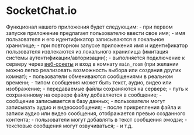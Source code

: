 # SocketChat.io
Функционал нашего приложения будет следующим:  - при первом запуске приложение предлагает пользователю ввести свое имя; - имя пользователя и его идентификатор записываются в локальное хранилище; - при повторном запуске приложения имя и идентификатор пользователя извлекаются из локального хранилища (имитация системы аутентификации/авторизации); - выполняется подключение к серверу через [веб-сокеты](https://ru.wikipedia.org/wiki/WebSocket) и вход в комнату `main_room` (при желании можно легко реализовать возможность выбора или создания других комнат); - пользователи обмениваются сообщениями в реальном времени; - типом сообщения может быть текст, аудио, видео или изображение; - передаваемые файлы сохраняются на сервере; - путь к сохраненному на сервере файлу добавляется в сообщение; - сообщение записывается в базу данных; - пользователи могут записывать аудио и видеосообщения; - после прикрепления файла и записи аудио или видео сообщения, отображается превью созданного контента; - пользователи могут добавлять в текст сообщения эмодзи; - текстовые сообщения могут озвучиваться; - и т.д.
